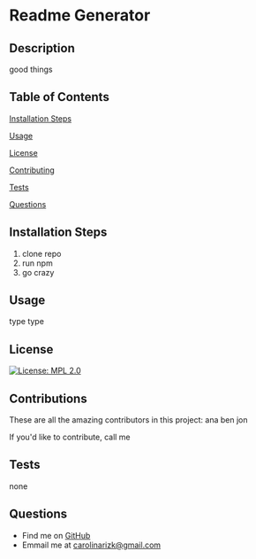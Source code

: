 # Readme Generator

## Description
good things

## Table of Contents 
[Installation Steps](#installation-steps)

[Usage](#usage)

[License](#license)

[Contributing](#contributing)

[Tests](#tests)

[Questions](#questions)
    

## Installation Steps
1. clone repo
2. run npm 
3. go crazy

## Usage
type type

## License
[![License: MPL 2.0](https://img.shields.io/badge/License-MPL%202.0-brightgreen.svg)](https://opensource.org/licenses/MPL-2.0)

## Contributions

These are all the amazing contributors in this project: ana ben jon

If you'd like to contribute, call me

## Tests
none

## Questions
* Find me on [GitHub](https://github.com/crizk-crizk)
* Emmail me at carolinarizk@gmail.com
